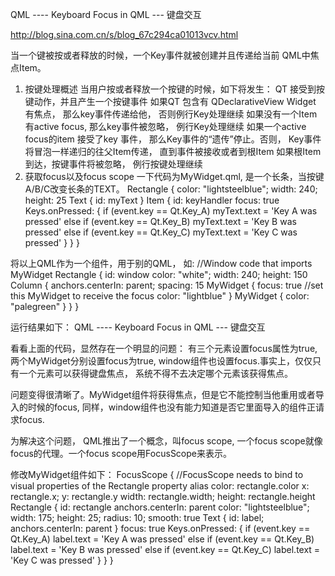 QML ---- Keyboard Focus in QML --- 键盘交互

http://blog.sina.com.cn/s/blog_67c294ca01013vcv.html

当一个键被按或者释放的时候，一个Key事件就被创建并且传递给当前 QML中焦点Item。
 
1. 按键处理概述
当用户按或者释放一个按键的时候，如下将发生：
QT 接受到按键动作，并且产生一个按键事件
如果QT 包含有 QDeclarativeView Widget 有焦点， 那么key事件传递给他， 否则例行Key处理继续
如果没有一个Item有active focus, 那么key事件被忽略， 例行Key处理继续
如果一个active focus的item 接受了key 事件， 那么Key事件的“遗传”停止。否则， Key事件将冒泡一样递归的往父Item传递， 直到事件被接收或者到根Item
如果根Item到达，按键事件将被忽略， 例行按键处理继续
2. 获取focus以及focus scope
  一下代码为MyWidget.qml, 是一个长条，当按键A/B/C改变长条的TEXT。
Rectangle { color: "lightsteelblue"; width: 240; height: 25 Text { id: myText } Item { id: keyHandler focus: true Keys.onPressed: { if (event.key == Qt.Key_A) myText.text = 'Key A was pressed' else if (event.key == Qt.Key_B) myText.text = 'Key B was pressed' else if (event.key == Qt.Key_C) myText.text = 'Key C was pressed' } } }

将以上QML作为一个组件，用于别的QML， 如:
//Window code that imports MyWidget Rectangle { id: window color: "white"; width: 240; height: 150 Column { anchors.centerIn: parent; spacing: 15 MyWidget { focus: true //set this MyWidget to receive the focus color: "lightblue" } MyWidget { color: "palegreen" } } }

运行结果如下：
QML <wbr>---- <wbr>Keyboard <wbr>Focus <wbr>in <wbr>QML <wbr>--- <wbr>键盘交互

看看上面的代码，显然存在一个明显的问题：
有三个元素设置focus属性为true, 两个MyWidget分别设置focus为true, window组件也设置focus.事实上，仅仅只有一个元素可以获得键盘焦点， 系统不得不去决定哪个元素该获得焦点。
 
问题变得很清晰了。MyWidget组件将获得焦点，但是它不能控制当他重用或者导入的时候的focus, 同样，window组件也没有能力知道是否它里面导入的组件正请求focus.
 
为解决这个问题， QML推出了一个概念，叫focus scope, 一个focus scope就像focus的代理。一个focus scope用FocusScope来表示。
 
修改MyWidget组件如下：
FocusScope { //FocusScope needs to bind to visual properties of the Rectangle property alias color: rectangle.color x: rectangle.x; y: rectangle.y width: rectangle.width; height: rectangle.height Rectangle { id: rectangle anchors.centerIn: parent color: "lightsteelblue"; width: 175; height: 25; radius: 10; smooth: true Text { id: label; anchors.centerIn: parent } focus: true Keys.onPressed: { if (event.key == Qt.Key_A) label.text = 'Key A was pressed' else if (event.key == Qt.Key_B) label.text = 'Key B was pressed' else if (event.key == Qt.Key_C) label.text = 'Key C was pressed' } } }